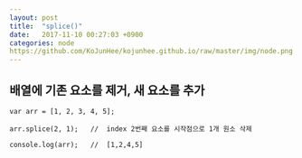 ```yaml
---
layout: post
title:  "splice()"
date:   2017-11-10 00:27:03 +0900
categories: node
https://github.com/KoJunHee/kojunhee.github.io/raw/master/img/node.png
---
```


## 배열에 기존 요소를 제거, 새 요소를 추가


````
var arr = [1, 2, 3, 4, 5];

arr.splice(2, 1);	//	index 2번째 요소를 시작점으로 1개 원소 삭제

console.log(arr);	//	[1,2,4,5]
````


